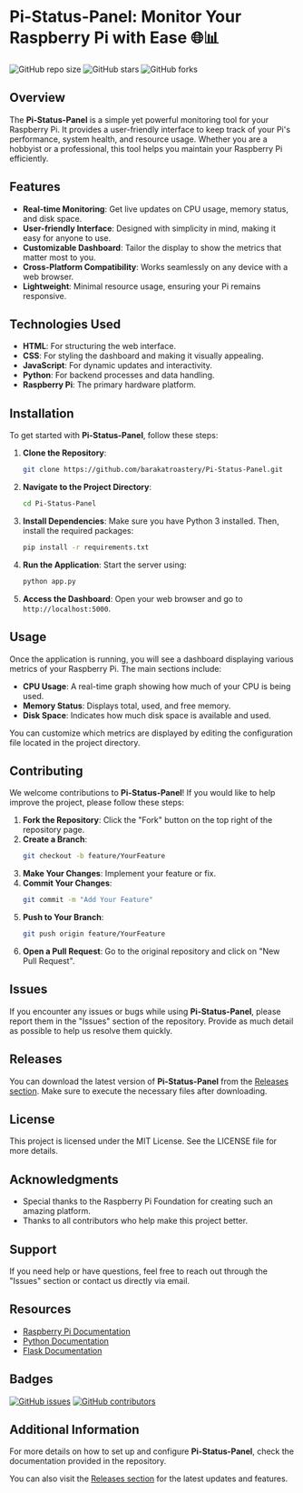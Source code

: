 # Pi-Status-Panel: Monitor Your Raspberry Pi with Ease 🌐📊

![GitHub repo size](https://img.shields.io/github/repo-size/barakatroastery/Pi-Status-Panel)
![GitHub stars](https://img.shields.io/github/stars/barakatroastery/Pi-Status-Panel)
![GitHub forks](https://img.shields.io/github/forks/barakatroastery/Pi-Status-Panel)

## Overview

The **Pi-Status-Panel** is a simple yet powerful monitoring tool for your Raspberry Pi. It provides a user-friendly interface to keep track of your Pi's performance, system health, and resource usage. Whether you are a hobbyist or a professional, this tool helps you maintain your Raspberry Pi efficiently.

## Features

- **Real-time Monitoring**: Get live updates on CPU usage, memory status, and disk space.
- **User-friendly Interface**: Designed with simplicity in mind, making it easy for anyone to use.
- **Customizable Dashboard**: Tailor the display to show the metrics that matter most to you.
- **Cross-Platform Compatibility**: Works seamlessly on any device with a web browser.
- **Lightweight**: Minimal resource usage, ensuring your Pi remains responsive.

## Technologies Used

- **HTML**: For structuring the web interface.
- **CSS**: For styling the dashboard and making it visually appealing.
- **JavaScript**: For dynamic updates and interactivity.
- **Python**: For backend processes and data handling.
- **Raspberry Pi**: The primary hardware platform.

## Installation

To get started with **Pi-Status-Panel**, follow these steps:

1. **Clone the Repository**:
   ```bash
   git clone https://github.com/barakatroastery/Pi-Status-Panel.git
   ```

2. **Navigate to the Project Directory**:
   ```bash
   cd Pi-Status-Panel
   ```

3. **Install Dependencies**:
   Make sure you have Python 3 installed. Then, install the required packages:
   ```bash
   pip install -r requirements.txt
   ```

4. **Run the Application**:
   Start the server using:
   ```bash
   python app.py
   ```

5. **Access the Dashboard**:
   Open your web browser and go to `http://localhost:5000`.

## Usage

Once the application is running, you will see a dashboard displaying various metrics of your Raspberry Pi. The main sections include:

- **CPU Usage**: A real-time graph showing how much of your CPU is being used.
- **Memory Status**: Displays total, used, and free memory.
- **Disk Space**: Indicates how much disk space is available and used.

You can customize which metrics are displayed by editing the configuration file located in the project directory.

## Contributing

We welcome contributions to **Pi-Status-Panel**! If you would like to help improve the project, please follow these steps:

1. **Fork the Repository**: Click the "Fork" button on the top right of the repository page.
2. **Create a Branch**: 
   ```bash
   git checkout -b feature/YourFeature
   ```
3. **Make Your Changes**: Implement your feature or fix.
4. **Commit Your Changes**: 
   ```bash
   git commit -m "Add Your Feature"
   ```
5. **Push to Your Branch**: 
   ```bash
   git push origin feature/YourFeature
   ```
6. **Open a Pull Request**: Go to the original repository and click on "New Pull Request".

## Issues

If you encounter any issues or bugs while using **Pi-Status-Panel**, please report them in the "Issues" section of the repository. Provide as much detail as possible to help us resolve them quickly.

## Releases

You can download the latest version of **Pi-Status-Panel** from the [Releases section](https://github.com/barakatroastery/Pi-Status-Panel/releases). Make sure to execute the necessary files after downloading.

## License

This project is licensed under the MIT License. See the LICENSE file for more details.

## Acknowledgments

- Special thanks to the Raspberry Pi Foundation for creating such an amazing platform.
- Thanks to all contributors who help make this project better.

## Support

If you need help or have questions, feel free to reach out through the "Issues" section or contact us directly via email.

## Resources

- [Raspberry Pi Documentation](https://www.raspberrypi.org/documentation/)
- [Python Documentation](https://docs.python.org/3/)
- [Flask Documentation](https://flask.palletsprojects.com/)

## Badges

[![GitHub issues](https://img.shields.io/github/issues/barakatroastery/Pi-Status-Panel)](https://github.com/barakatroastery/Pi-Status-Panel/issues)
[![GitHub contributors](https://img.shields.io/github/contributors/barakatroastery/Pi-Status-Panel)](https://github.com/barakatroastery/Pi-Status-Panel/graphs/contributors)

## Additional Information

For more details on how to set up and configure **Pi-Status-Panel**, check the documentation provided in the repository. 

You can also visit the [Releases section](https://github.com/barakatroastery/Pi-Status-Panel/releases) for the latest updates and features.